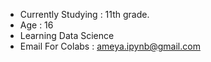 - Currently Studying : 11th grade.
- Age : 16
- Learning Data Science
- Email For Colabs : ameya.ipynb@gmail.com

<!---
ameya-ipynb/ameya-ipynb is a ✨ special ✨ repository because its `README.md` (this file) appears on your GitHub profile.
You can click the Preview link to take a look at your changes.
--->

